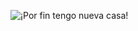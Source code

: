 
![¡Por fin tengo nueva casa!](https://user-images.githubusercontent.com/101751073/194986225-4958381f-cceb-4274-b43a-fb374305ca9c.gif)





<!--
### Hi there 👋
**alberto8812/alberto8812** is a ✨ _special_ ✨ repository because its `README.md` (this file) appears on your GitHub profile.

Here are some ideas to get you started:

- 🔭 I’m currently working on ...
- 🌱 I’m currently learning ...
- 👯 I’m looking to collaborate on ...
- 🤔 I’m looking for help with ...
- 💬 Ask me about ...
- 📫 How to reach me: ...
- 😄 Pronouns: ...
- ⚡ Fun fact: ...
-->

